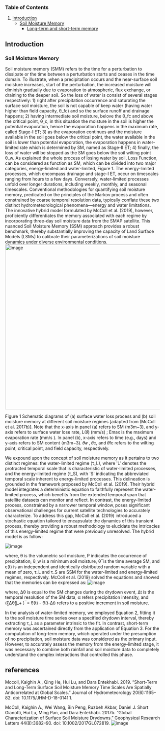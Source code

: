 ### Table of Contents

1. [Introduction](#introduction)
    - [Soil Moisture Memory](#Soil_Moisture_Memory)
        - [Long-term and short-term memory](#Long-term_and_short-term_memory)


## Introduction
### Soil Moisture Memory
Soil moisture memory (SMM) refers to the time for a perturbation to dissipate or the time between a perturbation starts and ceases in the time domain. To illustrate, when a precipitation occurs and the near-surface soil moisture increases, start of the perturbation, the increased moisture will diminish gradually due to evaporation to atmospheric, flux exchange, or draining to the deeper soil. So the loss of water is consist of several stages respectively: 1) right after precipitation occurrence and saturating the surface soil moisture, the soil is not capable of keep water (having water higher than field capacity, θ_fc) and so the surface runoff and drainage happens; 2) having intermediate soil moisture, belove the θ_fc and above the critical point, θ_c, in this situation the moisture in the soil is higher the potential evaporation, hence the evaporation happens in the maximum rate, called Stage-I ET; 3) as the evaporation continues and the moisture available in the soil goes below the critical point, the water available in the soil is lower than potential evaporation, the evaporation happens in water-limited rate which is determined by SM, named as Stage-II ET; 4) finally, the loss of water will be stopped as the SM goes below the soil wilting point θ_w. As explained the whole process of losing water by soil, Loss Function, can be considered as function as SM, which can be divided into two major categories, energy-limited and water-limited, Figure 1.
The energy-limited processes, which encompass drainage and stage-I ET, occur on timescales ranging from hours to a few days. Conversely, water-limited processes unfold over longer durations, including weekly, monthly, and seasonal timescales. Conventional methodologies for quantifying soil moisture memory, predicated on the principles of the Markov process and often constrained by coarse temporal resolution data, typically conflate these two distinct hydrometeorological phenomena—energy and water limitations. The innovative hybrid model formulated by McColl et al. (2019), however, proficiently differentiates the memory associated with each regime by incorporating three-day soil moisture data from the SMAP satellite. This nuanced Soil Moisture Memory (SSM) approach provides a robust benchmark, thereby substantially improving the capacity of Land Surface Models (LSMs) to calibrate their parameterizations of soil moisture dynamics under diverse environmental conditions.
<img width="535" alt="image" src="https://github.com/mfarmani95/FOSS_Weekly/assets/83543441/fa3a1f3f-aed7-47f6-86fc-8f86c3192d13">

Figure 1 Schematic diagrams of (a) surface water loss process and (b) soil moisture memory at different soil moisture regimes [adapted from (McColl et al. 2017b)]. Note that the x-axis in panel (a) refers to SM (m3m−3), and y-axis refers to surface water lose rate, L(𝜃) (mm/s) ; Emax is the maximum evaporation rate (mm/s ). In panel (b), x-axis refers to time (e.g., days) and y-axis refers to SM content (m3m−3). 𝜃𝑤 , 𝜃c, and 𝜃fc refers to the wilting point, critical point, and field capacity, respectively.

We expound upon the concept of soil moisture memory as it pertains to two distinct regimes: the water-limited regime (τ_L), where 'L' denotes the protracted temporal scale that is characteristic of water-limited processes, and the energy-limited regime (τ_S), with 'S' indicating the abbreviated temporal scale inherent to energy-limited processes. This delineation is grounded in the framework proposed by McColl et al. (2019). Their hybrid model integrates a deterministic equation to faithfully represent the water-limited process, which benefits from the extended temporal span that satellite datasets can monitor and reflect. In contrast, the energy-limited process, constrained by a narrower temporal window, poses significant observational challenges for current satellite technologies to accurately characterize. To address this gap, McColl et al. (2019) introduced a stochastic equation tailored to encapsulate the dynamics of this transient process, thereby providing a robust methodology to elucidate the intricacies of this energy-limited regime that were previously unresolved.  The hybrid model is as follow:


![image](https://github.com/mfarmani95/FOSS_Weekly/assets/83543441/5f5d09de-08c8-4591-aacf-6aa48c728482)


where, θ is the volumetric soil moisture, P indicates the occurrence of precipitation, θ_w is a minimum soil moisture, θ ̅ is the time average SM, and ε(t) is an independent and identically distributed random variable with a mean of zero, τ_L and τ_S are SSM for the water-limited and energy-limited regimes, respectively. McColl et al. (2019) solved the equations and showed that the memories can be expressed as:
![image](https://github.com/mfarmani95/FOSS_Weekly/assets/83543441/a23b91ab-1fb8-462d-b198-7d29c1fb32eb)



where, ∆θ is equal to the SM changes during the drydown event, ∆t is the temporal resolution of the SM data, α refers precipitation intensity, and (〖∆θ〗_+ ) ̅  = θ(t) - θ(t-∆t) refers to a positive increment in soil moisture. 

In the analysis of water-limited memory, we employed Equation 2, fitting it to the soil moisture time series over a specified drydown interval, thereby extracting τ_L as a parameter intrinsic to the fit. In contrast, short-term memory was ascertained directly from the application of Equation 3. For the computation of long-term memory, which operated under the presumption of no precipitation, soil moisture data was considered as the primary input. However, to accurately assess the memory from the energy-limited stage, it was necessary to combine both rainfall and soil moisture data to completely understand the complex interactions that controlled this phase.




## references
Mccoll, Kaighin A., Qing He, Hui Lu, and Dara Entekhabi. 2019. “Short-Term and Long-Term Surface Soil Moisture Memory Time Scales Are Spatially Anticorrelated at Global Scales.” Journal of Hydrometeorology 20(6):1165–82. doi: 10.1175/JHM-D-18-0141.1.

McColl, Kaighin A., Wei Wang, Bin Peng, Ruzbeh Akbar, Daniel J. Short Gianotti, Hui Lu, Ming Pan, and Dara Entekhabi. 2017b. “Global Characterization of Surface Soil Moisture Drydowns.” Geophysical Research Letters 44(8):3682–90. doi: 10.1002/2017GL072819.
![image](https://github.com/mfarmani95/FOSS_Weekly/assets/83543441/77fca300-442a-4e34-af25-813d6c86dfd5)
